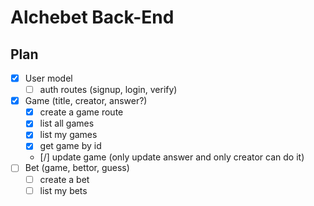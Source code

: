 # Alchebet Back-End

## Plan

* [X] User model
  * [ ] auth routes (signup, login, verify)
* [X] Game (title, creator, answer?)
  * [X] create a game route
  * [X] list all games
  * [X] list my games
  * [X] get game by id
  * [/] update game (only update answer and only creator can do it)
* [ ] Bet (game, bettor, guess)
  * [ ] create a bet
  * [ ] list my bets
